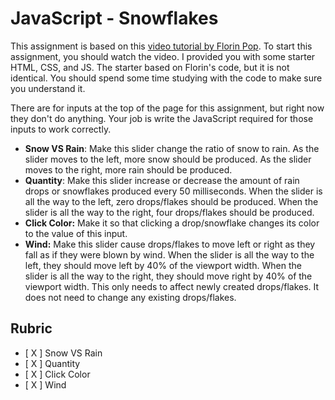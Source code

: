 # JavaScript - Snowflakes

This assignment is based on this [video tutorial by Florin Pop](https://www.youtube.com/watch?v=_ARGxz_cU_o). To start this assignment, you should watch the video. I provided you with some starter HTML, CSS, and JS. The starter based on Florin's code, but it is not identical. You should spend some time studying with the code to make sure you understand it.

There are for inputs at the top of the page for this assignment, but right now they don't do anything. Your job is write the JavaScript required for those inputs to work correctly.

- **Snow VS Rain**: Make this slider change the ratio of snow to rain. As the slider moves to the left, more snow should be produced. As the slider moves to the right, more rain should be produced.
- **Quantity**: Make this slider increase or decrease the amount of rain drops or snowflakes produced every 50 milliseconds. When the slider is all the way to the left, zero drops/flakes should be produced. When the slider is all the way to the right, four drops/flakes should be produced.
- **Click Color:** Make it so that clicking a drop/snowflake changes its color to the value of this input.
- **Wind:** Make this slider cause drops/flakes to move left or right as they fall as if they were blown by wind. When the slider is all the way to the left, they should move left by 40% of the viewport width. When the slider is all the way to the right, they should move right by 40% of the viewport width. This only needs to affect newly created drops/flakes. It does not need to change any existing drops/flakes.

## Rubric

- [ X ] Snow VS Rain
- [ X ] Quantity
- [ X ] Click Color
- [ X ] Wind
